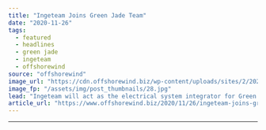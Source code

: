 ```yaml
---
title: "Ingeteam Joins Green Jade Team"
date: "2020-11-26"
tags: 
  - featured
  - headlines
  - green jade
  - ingeteam
  - offshorewind
source: "offshorewind"
image_url: "https://cdn.offshorewind.biz/wp-content/uploads/sites/2/2020/04/30085422/Green-Jade-Artist-Impression-CSBC-DEME.jpg"
image_fp: "/assets/img/post_thumbnails/28.jpg"
lead: "Ingeteam will act as the electrical system integrator for Green Jade, the first floating"
article_url: "https://www.offshorewind.biz/2020/11/26/ingeteam-joins-green-jade-team/"
---
```


---
